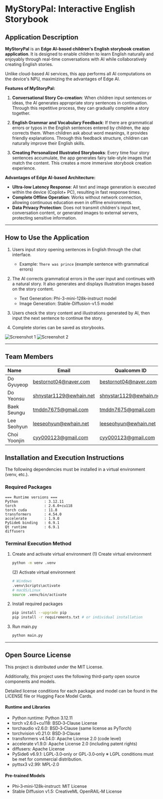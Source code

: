 # MyStoryPal: Interactive English Storybook

## Application Description

**MyStoryPal** is an **Edge AI-based children's English storybook creation application**. It is designed to enable children to learn English naturally and enjoyably through real-time conversations with AI while collaboratively creating English stories.

Unlike cloud-based AI services, this app performs all AI computations on the device's NPU, maximizing the advantages of Edge AI.

**Features of MyStoryPal:**

1. **Conversational Story Co-creation**: When children input sentences or ideas, the AI generates appropriate story sentences in continuation. Through this repetitive process, they can gradually complete a story together.

2. **English Grammar and Vocabulary Feedback**: If there are grammatical errors or typos in the English sentences entered by children, the app corrects them. When children ask about word meanings, it provides friendly explanations. Through this feedback structure, children can naturally improve their English skills.

3. **Creating Personalized Illustrated Storybooks**: Every time four story sentences accumulate, the app generates fairy tale-style images that match the content. This creates a more immersive storybook creation experience.

**Advantages of Edge AI-based Architecture:**

- **Ultra-low Latency Response**: All text and image generation is executed within the device (Copilot+ PC), resulting in fast response times.
- **Complete Offline Operation**: Works without network connection, allowing continuous education even in offline environments.
- **Data Privacy Protection**: Does not transmit children's input text, conversation content, or generated images to external servers, protecting sensitive information.

---

## How to Use the Application

1. Users input story opening sentences in English through the chat interface.
   - Example: `There was prince` (example sentence with grammatical errors)

2. The AI corrects grammatical errors in the user input and continues with a natural story. It also generates and displays illustration images based on the story content.
   - Text Generation: Phi-3-mini-128k-instruct model
   - Image Generation: Stable-Diffusion-v1.5 model

3. Users check the story content and illustrations generated by AI, then input the next sentence to continue the story.

4. Complete stories can be saved as storybooks.

![Screenshot 1](https://github.com/user-attachments/assets/3e913448-6c8f-4e87-ada2-45584f557534)
![Screenshot 2](https://github.com/user-attachments/assets/ce3fdcfe-8431-42cd-8d21-9c8238514f46)

---

## Team Members

| Name | Email | Qualcomm ID |
|:--- |--- |--- |
| Do Gyuyeop | bestornot04@naver.com | bestornot04@naver.com |
| Do Yeonsu | shnystar1129@ewhain.net | shnystar1129@ewhain.net |
| Baek Seungu | tmddn7675@gmail.com | tmddn7675@gmail.com |
| Lee Seohyun | leeseohyun@ewhain.net | leeseohyun@ewhain.net |
| Choi Yoonjin | cyy000123@gmail.com | cyy000123@gmail.com |

## Installation and Execution Instructions

The following dependencies must be installed in a virtual environment (venv, etc.).

### Required Packages

```
=== Runtime versions ===
Python            : 3.12.11
torch             : 2.6.0+cu118
torch cuda        : 11.8
transformers      : 4.54.0
accelerate        : 1.9.0
PySide6 binding   : 6.9.1
Qt runtime        : 6.9.1
diffusers
```

### Terminal Execution Method

1. Create and activate virtual environment
    (1) Create virtual environment
    ```bash
    python -m venv .venv
    ```
    (2) Activate virtual environment
    ```bash
    # Windows
    .venv\Scripts\activate
    # macOS/Linux
    source .venv/bin/activate
    ```

2. Install required packages
    ```bash
    pip install --upgrade pip
    pip install -r requirements.txt # or individual installation
    ```

3. Run main.py
    ```bash
    python main.py
    ```

---

## Open Source License

This project is distributed under the MIT License.

Additionally, this project uses the following third-party open source components and models.

Detailed license conditions for each package and model can be found in the LICENSE file or Hugging Face Model Cards.

#### Runtime and Libraries

- Python runtime: Python 3.12.11
- torch v2.6.0+cu118: BSD‑3‑Clause License
- torchaudio v2.6.0: BSD‑3‑Clause (same license as PyTorch)
- torchvision v0.21.0: BSD‑3‑Clause
- transformers v4.54.0: Apache License 2.0 (code level)  
- accelerate v1.9.0: Apache License 2.0 (including patent rights)
- diffusers: Apache License
- PySide6 v6.9.1: LGPL‑3.0‑only or GPL‑3.0‑only 
  ※ LGPL conditions must be met for commercial distribution.
- pyttsx3 v2.99: MPL‑2.0

#### Pre-trained Models

- Phi‑3‑mini‑128k‑instruct: MIT License
- Stable Diffusion v1.5: CreativeML OpenRAIL‑M License

